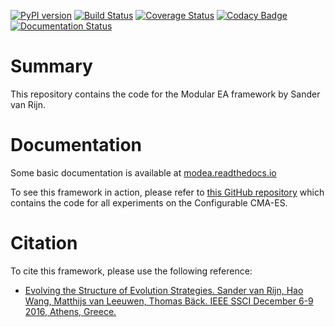 [![PyPI version](https://badge.fury.io/py/ModEA.svg)](https://badge.fury.io/py/ModEA)
[![Build Status](https://travis-ci.org/sjvrijn/ModEA.svg?branch=master)](https://travis-ci.org/sjvrijn/ModEA)
[![Coverage Status](https://coveralls.io/repos/github/sjvrijn/ModEA/badge.svg?branch=master)](https://coveralls.io/github/sjvrijn/ModEA?branch=master)
[![Codacy Badge](https://api.codacy.com/project/badge/Grade/d784348678ef4fe287c4c3efc184a16f)](https://www.codacy.com/app/sjvrijn/ModEA?utm_source=github.com&amp;utm_medium=referral&amp;utm_content=sjvrijn/ModEA&amp;utm_campaign=Badge_Grade)
[![Documentation Status](https://readthedocs.org/projects/modea/badge/?version=latest)](https://modea.readthedocs.io/en/latest/?badge=latest)

# Summary #
This repository contains the code for the Modular EA framework by Sander van Rijn.

# Documentation #
Some basic documentation is available at [modea.readthedocs.io](https://modea.readthedocs.io)

To see this framework in action, please refer to [this GitHub repository](https://github.com/sjvrijn/ConfiguringCMAES) which contains the code for all experiments on the Configurable CMA-ES.


# Citation #
To cite this framework, please use the following reference:
* [Evolving the Structure of Evolution Strategies. Sander van Rijn, Hao Wang, Matthijs van Leeuwen, Thomas Bäck. IEEE SSCI December 6-9 2016, Athens, Greece.](https://ieeexplore.ieee.org/document/7850138)
